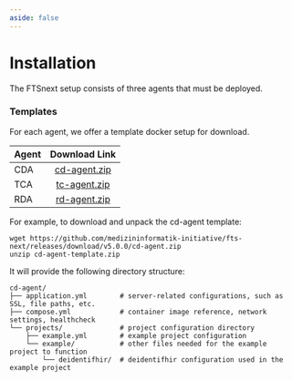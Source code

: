 ```yaml
---
aside: false
---
```


# Installation

The FTSnext setup consists of three agents that must be deployed.

### Templates

For each agent, we offer a template docker setup for download.

| Agent |      Download Link       |
|:------|:------------------------:|
| CDA   | [cd-agent.zip][cd-agent] |
| TCA   | [tc-agent.zip][tc-agent] |
| RDA   | [rd-agent.zip][rd-agent] |

[cd-agent]: https://github.com/medizininformatik-initiative/fts-next/releases/download/v5.0.0/cd-agent.zip

[tc-agent]: https://github.com/medizininformatik-initiative/fts-next/releases/download/v5.0.0/tc-agent.zip

[rd-agent]: https://github.com/medizininformatik-initiative/fts-next/releases/download/v5.0.0/rd-agent.zip

For example, to download and unpack the cd-agent template:

```shell
wget https://github.com/medizininformatik-initiative/fts-next/releases/download/v5.0.0/cd-agent.zip
unzip cd-agent-template.zip
```

It will provide the following directory structure:

```shell
cd-agent/
├── application.yml        # server-related configurations, such as SSL, file paths, etc.
├── compose.yml            # container image reference, network settings, healthcheck
└── projects/              # project configuration directory
    ├── example.yml        # example project configuration  
    └── example/           # other files needed for the example project to function
        └── deidentifhir/  # deidentifhir configuration used in the example project
```

